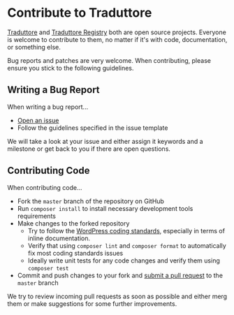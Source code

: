# Contribute to Traduttore

[Traduttore](https://github.com/wearerequired/traduttore) and [Traduttore Registry](https://github.com/wearerequired/traduttore-registry) both are open source projects. Everyone is welcome to contribute to them, no matter if it's with code, documentation, or something else.

Bug reports and patches are very welcome. When contributing, please ensure you stick to the following guidelines.

## Writing a Bug Report

When writing a bug report...

* [Open an issue](https://github.com/wearerequired/traduttore/issues/new)
* Follow the guidelines specified in the issue template

We will take a look at your issue and either assign it keywords and a milestone or get back to you if there are open questions.

## Contributing Code

When contributing code...

* Fork the `master` branch of the repository on GitHub
* Run `composer install` to install necessary development tools requirements
* Make changes to the forked repository
    * Try to follow the [WordPress coding standards](https://make.wordpress.org/core/handbook/best-practices/coding-standards/), especially in terms of inline documentation.
    * Verify that using `composer lint` and `composer format` to automatically fix most coding standards issues
    * Ideally write unit tests for any code changes and verify them using `composer test`
* Commit and push changes to your fork and [submit a pull request](https://github.com/wearerequired/traduttore/compare) to the `master` branch

We try to review incoming pull requests as soon as possible and either merg them or make suggestions for some further improvements. 
